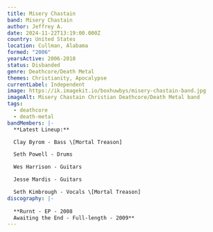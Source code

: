 ```yaml
---
title: Misery Chastain
band: Misery Chastain
author: Jeffrey A.
date: 2024-11-22T13:19:00.000Z
country: United States
location: Cullman, Alabama
formed: "2006"
yearsActive: 2006-2010
status: Disbanded
genre: Deathcore/Death Metal
themes: Christianity, Apocalypse
currentLabel: Independent
image: https://ik.imagekit.io/boxhuwbys/misery-chastain-band.jpg
imageAlt: Misery Chastain Christian Deathcore/Death Metal band
tags:
  - deathcore
  - death-metal
bandMembers: |-
  **Latest Lineup:**

  Clay Byrom - Bass \[Mortal Treason]

  Seth Powell - Drums

  Wes Harrison - Guitars

  Jesse Mardis - Guitars

  Seth Kimbrough - Vocals \[Mortal Treason]
discography: |-
  
  **Rurnt - EP - 2008
  Awaiting the End - Full-length - 2009**
---
```

